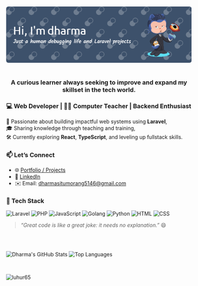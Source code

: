 
<p align="center">
  <img src="./github-header-image.png" alt="Header" />
  <!-- <img src="https://user-images.githubusercontent.com/57518427/217164422-9ee3c2d0-f675-4f13-a63a-7bb7a9e7cb8a.gif" alt="my banner" /> --> <br><br>
</p>

<!-- <h1 align="center">Hi 👋, I'm dharma situmorang</h1> -->
<h3 align="center">A curious learner always seeking to improve and expand my skillset in the tech world.</h3>

### 💻 Web Developer | 🧑‍🏫 Computer Teacher | Backend Enthusiast

🚀 Passionate about building impactful web systems using **Laravel**,  
🎓 Sharing knowledge through teaching and training,  
🛠️ Currently exploring **React**, **TypeScript**, and leveling up fullstack skills.

### 📫 Let’s Connect
- 🌐 [Portfolio / Projects](https://dharmasitumorang.notion.site/Portofolio-Dharma-Situmorang-174eefc404dd8081ab9fefdcd58cba08)  
- 💼 [LinkedIn](https://www.linkedin.com/in/dharma-bakti-situmorang-a132251a4/)  
- ✉️ Email: dharmasitumorang5146@gmail.com

### 🔧 Tech Stack
![Laravel](https://img.shields.io/badge/-Laravel-red?style=flat&logo=laravel&logoColor=white)
![PHP](https://img.shields.io/badge/-PHP-777BB4?style=flat&logo=php&logoColor=white)
![JavaScript](https://img.shields.io/badge/-JavaScript-F7DF1E?style=flat&logo=javascript&logoColor=black)
![Golang](https://img.shields.io/badge/-Go-00ADD8?style=flat&logo=go&logoColor=white)
![Python](https://img.shields.io/badge/-Python-3776AB?style=flat&logo=python&logoColor=white)
![HTML](https://img.shields.io/badge/-HTML5-E34F26?style=flat&logo=html5&logoColor=white)
![CSS](https://img.shields.io/badge/-CSS3-1572B6?style=flat&logo=css3&logoColor=white)

> _“Great code is like a great joke: it needs no explanation.”_ 😄

<br> 

<!-- <div align="center">
  <a href="https://fb.com/adiknya.situmorang" target="blank"><img align="center" src="https://raw.githubusercontent.com/rahuldkjain/github-profile-readme-generator/master/src/images/icons/Social/facebook.svg" alt="adiknya.situmorang" height="30" width="40" /></a>
  <a href="https://instagram.com/dharma_situmorang" target="blank"><img align="center" src="https://raw.githubusercontent.com/rahuldkjain/github-profile-readme-generator/master/src/images/icons/Social/instagram.svg" alt="dharma_situmorang" height="30" width="40" /></a>
  <a href="https://www.youtube.com/c/dharma bakti situmorang" target="blank"><img align="center" src="https://raw.githubusercontent.com/rahuldkjain/github-profile-readme-generator/master/src/images/icons/Social/youtube.svg" alt="dharma bakti situmorang" height="30" width="40" /></a>
</div> -->

<br>

![Dharma's GitHub Stats](https://github-readme-stats.vercel.app/api?username=luhur65&show_icons=true&theme=tokyonight) 
![Top Languages](https://github-readme-stats.vercel.app/api/top-langs/?username=luhur65&layout=compact&theme=tokyonight) 

<br>
<p align="left"> <img src="https://komarev.com/ghpvc/?username=luhur65&label=Profile%20views&color=0e75b6&style=flat" alt="luhur65" /> </p>
